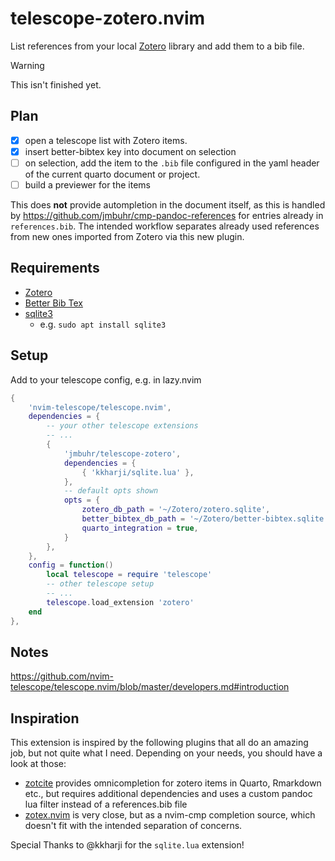 # telescope-zotero.nvim

List references from your local [Zotero](https://www.zotero.org/) library and add them to a bib file.

> [!WARNING]
> This isn't finished yet.

## Plan

- [x] open a telescope list with Zotero items.
- [x] insert better-bibtex key into document on selection
- [ ] on selection, add the item to the `.bib` file configured in the yaml header of the current quarto document or project.
- [ ] build a previewer for the items

This does **not** provide autompletion in the document itself, as this is handled by https://github.com/jmbuhr/cmp-pandoc-references
for entries already in `references.bib`. The intended workflow separates already used references from new ones imported from Zotero
via this new plugin.

## Requirements

- [Zotero](https://www.zotero.org/)
- [Better Bib Tex](https://retorque.re/zotero-better-bibtex/)
- [sqlite3](https://www.sqlite.org/index.html)
    - e.g. `sudo apt install sqlite3`

## Setup

Add to your telescope config, e.g. in lazy.nvim

```lua
{
    'nvim-telescope/telescope.nvim',
    dependencies = {
        -- your other telescope extensions
        -- ...
        {
            'jmbuhr/telescope-zotero',
            dependencies = {
                { 'kkharji/sqlite.lua' },
            },
            -- default opts shown
            opts = {
                zotero_db_path = '~/Zotero/zotero.sqlite',
                better_bibtex_db_path = '~/Zotero/better-bibtex.sqlite',
                quarto_integration = true,
            }
        },
    },
    config = function()
        local telescope = require 'telescope'
        -- other telescope setup
        -- ...
        telescope.load_extension 'zotero'
    end
},
```


## Notes

<https://github.com/nvim-telescope/telescope.nvim/blob/master/developers.md#introduction>

## Inspiration

This extension is inspired by the following plugins that all do an amazing job, but not quite what I need.
Depending on your needs, you should have a look at those:

- [zotcite](https://github.com/jalvesaq/zotcite) provides omnicompletion for zotero items in Quarto, Rmarkdown etc., but requires additional dependencies and uses a custom pandoc lua filter instead of a references.bib file
- [zotex.nvim](https://github.com/tiagovla/zotex.nvim) is very close, but as a nvim-cmp completion source, which doesn't fit
  with the intended separation of concerns.

Special Thanks to @kkharji for the `sqlite.lua` extension!
